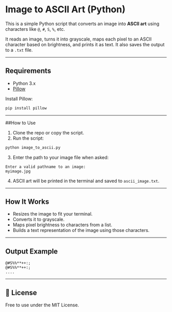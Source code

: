 # Image to ASCII Art (Python)

This is a simple Python script that converts an image into **ASCII art** using characters like `@`, `#`, `S`, `%`, etc.

It reads an image, turns it into grayscale, maps each pixel to an ASCII character based on brightness, and prints it as text. It also saves the output to a `.txt` file.

---

##  Requirements

- Python 3.x
- [Pillow](https://pypi.org/project/Pillow/)

Install Pillow:

```bash
pip install pillow
```

---

##How to Use

1. Clone the repo or copy the script.
2. Run the script:

```bash
python image_to_ascii.py
```

3. Enter the path to your image file when asked:

```
Enter a valid pathname to an image:
myimage.jpg
```

4. ASCII art will be printed in the terminal and saved to `ascii_image.txt`.

---

##  How It Works

- Resizes the image to fit your terminal.
- Converts it to grayscale.
- Maps pixel brightness to characters from a list.
- Builds a text representation of the image using those characters.

---

##  Output Example

```text
@#S%%**++:;
@#S%%**++:;
....
```

---

## 📄 License

Free to use under the MIT License.
